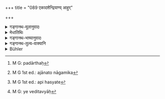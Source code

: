 +++
title = "089 एकादशेन्द्रियाण्य् आहुर्"

+++

<details><summary>गङ्गानथ-मूलानुवादः</summary>

Those eleven organs which the ancient sages have named I shall now fully describe in due order.—(89)
</details>

<details><summary>मेधातिथिः</summary>

संख्यानिर्देशो ऽयं प्रमाणान्तरगम्यो न शास्त्रार्थः,[^२७९] सौहार्देन तु व्युत्पाद्यते । तानि **पूर्वे मनीषिण** आहुः । परस्तान् नामतः कर्मतश् च वक्ष्यामि । **आनुपूर्व्यम्** अनाकुलता । **पूर्व**ग्रहणान् नेयं तार्किकैर् एव व्यवस्था कल्पिता, किं तु पूर्वेषाम् अप्य् आचार्याणां स्थितैव । एताम् अजानन्तो नागमिका[^२८०] इति लोकैर् उपहस्यन्ते,[^२८१] इत्य् अतो ऽयं वेदितव्यः[^२८२] । प्रसिद्धाः पदार्था व्याख्याताश् च प्राक् ॥ २.८९ ॥


[^२८२]:
     M G: ye veditavyāḥ


[^२८१]:
     M G 1st ed.: api hasyate


[^२८०]:
     M G 1st ed.: ajānato nāgamika


[^२७९]:
     M G: padārthaḥ
</details>

<details><summary>गङ्गानथ-भाष्यानुवादः</summary>

This enumeration of the organs is as laid down in other sources of information; and the present text is not intended to lay down the number of organs. The description is provided by our author only on account of his good will towards his audience. The organs have been *named by the ancient sages*; and I shall now describe their names and also their function.

‘*In due order*.’— Implies *absence of confusion*.

The reference to the ‘*ancient sages*’ is meant to indicate that the enumeration of the organs is not something invented by the logicians, it was something already known among the ancient teachers. In fact, people not knowing this are ridiculed by men as ‘not learned in the scriptures’; hence these should be properly understood.

The meaning of the words of the text are well known, and have been already explained.—(89)
</details>

<details><summary>गङ्गानथ-तुल्य-वाक्यानि</summary>

**(Verses 89-92)  
**

*Sāṅkhya-sūtra, 2*. 17-20.—‘The eleven rudimentary elements are its
products;—the internal organ, along with the five organs of action and ṭhe five organs of sensation constitute the group of eleven;—the Manas is of the nature of both.’

*Sāṅkhya-Kārīkā* (26-27).—‘The organs of sensation are the Eye, the Ear,
the Nose, the Tongue and Skin; and speech the hands, the feet, the arms and the reproductive organs are the organs of action.’

*Śaṅkha* (7. 25).—‘Eye, Ear, Skin, Taste, Nose should be known as the
organs of sensation in the body; the two hands, ṭhe two feet, the reproductive organ, the tongue (organ of speech) and the arms are the five organs of action in the body.’

*Kāmandaka* (1. 31, 33).—‘The Auditory, the Tactile, the, Visual, the
Gustatory and the Olfactory organs,—these five and the arms, the penis, the arms, the legs and the organ of speech constitute what is called the conglomeration of sense-organs. The soul and the mind are styled the
*internal senses*:... by the conjoint action of these two, volition is
engendered.
</details>

<details><summary>Bühler</summary>

089	Those eleven organs which former sages have named, I will properly (and) precisely enumerate in due order,
</details>
